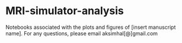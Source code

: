 # MRI-simulator-analysis


Notebooks associated with the plots and figures of [insert manuscript name]. For any questions, please email aksimhal[@]gmail.com

